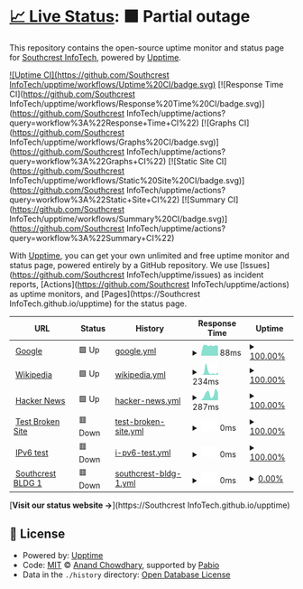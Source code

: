 # [📈 Live Status](https://sbc-mswofford.github.io/SBCIT_Services/): <!--live status--> **🟧 Partial outage**

This repository contains the open-source uptime monitor and status page for [Southcrest InfoTech](https://sbc-mswofford.github.io/SBCIT_Services/), powered by [Upptime](https://github.com/upptime/upptime).

[![Uptime CI](https://github.com/Southcrest InfoTech/upptime/workflows/Uptime%20CI/badge.svg)](https://sbc-mswofford.github.io/SBCIT_Services/actions?query=workflow%3A%22Uptime+CI%22)
[![Response Time CI](https://github.com/Southcrest InfoTech/upptime/workflows/Response%20Time%20CI/badge.svg)](https://github.com/Southcrest InfoTech/upptime/actions?query=workflow%3A%22Response+Time+CI%22)
[![Graphs CI](https://github.com/Southcrest InfoTech/upptime/workflows/Graphs%20CI/badge.svg)](https://github.com/Southcrest InfoTech/upptime/actions?query=workflow%3A%22Graphs+CI%22)
[![Static Site CI](https://github.com/Southcrest InfoTech/upptime/workflows/Static%20Site%20CI/badge.svg)](https://github.com/Southcrest InfoTech/upptime/actions?query=workflow%3A%22Static+Site+CI%22)
[![Summary CI](https://github.com/Southcrest InfoTech/upptime/workflows/Summary%20CI/badge.svg)](https://github.com/Southcrest InfoTech/upptime/actions?query=workflow%3A%22Summary+CI%22)

With [Upptime](https://upptime.js.org), you can get your own unlimited and free uptime monitor and status page, powered entirely by a GitHub repository. We use [Issues](https://github.com/Southcrest InfoTech/upptime/issues) as incident reports, [Actions](https://github.com/Southcrest InfoTech/upptime/actions) as uptime monitors, and [Pages](https://Southcrest InfoTech.github.io/upptime) for the status page.

<!--start: status pages-->
<!-- This summary is generated by Upptime (https://github.com/upptime/upptime) -->
<!-- Do not edit this manually, your changes will be overwritten -->
<!-- prettier-ignore -->
| URL | Status | History | Response Time | Uptime |
| --- | ------ | ------- | ------------- | ------ |
| <img alt="" src="https://icons.duckduckgo.com/ip3/www.google.com.ico" height="13"> [Google](https://www.google.com) | 🟩 Up | [google.yml](https://github.com/SBC-MSwofford/SBCIT_Services/commits/HEAD/history/google.yml) | <details><summary><img alt="Response time graph" src="./graphs/google/response-time-week.png" height="20"> 88ms</summary><br><a href="https://SBC-MSwofford.github.io/SBCIT_Services/history/google"><img alt="Response time 105" src="https://img.shields.io/endpoint?url=https%3A%2F%2Fraw.githubusercontent.com%2FSBC-MSwofford%2FSBCIT_Services%2FHEAD%2Fapi%2Fgoogle%2Fresponse-time.json"></a><br><a href="https://SBC-MSwofford.github.io/SBCIT_Services/history/google"><img alt="24-hour response time 86" src="https://img.shields.io/endpoint?url=https%3A%2F%2Fraw.githubusercontent.com%2FSBC-MSwofford%2FSBCIT_Services%2FHEAD%2Fapi%2Fgoogle%2Fresponse-time-day.json"></a><br><a href="https://SBC-MSwofford.github.io/SBCIT_Services/history/google"><img alt="7-day response time 88" src="https://img.shields.io/endpoint?url=https%3A%2F%2Fraw.githubusercontent.com%2FSBC-MSwofford%2FSBCIT_Services%2FHEAD%2Fapi%2Fgoogle%2Fresponse-time-week.json"></a><br><a href="https://SBC-MSwofford.github.io/SBCIT_Services/history/google"><img alt="30-day response time 104" src="https://img.shields.io/endpoint?url=https%3A%2F%2Fraw.githubusercontent.com%2FSBC-MSwofford%2FSBCIT_Services%2FHEAD%2Fapi%2Fgoogle%2Fresponse-time-month.json"></a><br><a href="https://SBC-MSwofford.github.io/SBCIT_Services/history/google"><img alt="1-year response time 105" src="https://img.shields.io/endpoint?url=https%3A%2F%2Fraw.githubusercontent.com%2FSBC-MSwofford%2FSBCIT_Services%2FHEAD%2Fapi%2Fgoogle%2Fresponse-time-year.json"></a></details> | <details><summary><a href="https://SBC-MSwofford.github.io/SBCIT_Services/history/google">100.00%</a></summary><a href="https://SBC-MSwofford.github.io/SBCIT_Services/history/google"><img alt="All-time uptime 100.00%" src="https://img.shields.io/endpoint?url=https%3A%2F%2Fraw.githubusercontent.com%2FSBC-MSwofford%2FSBCIT_Services%2FHEAD%2Fapi%2Fgoogle%2Fuptime.json"></a><br><a href="https://SBC-MSwofford.github.io/SBCIT_Services/history/google"><img alt="24-hour uptime 100.00%" src="https://img.shields.io/endpoint?url=https%3A%2F%2Fraw.githubusercontent.com%2FSBC-MSwofford%2FSBCIT_Services%2FHEAD%2Fapi%2Fgoogle%2Fuptime-day.json"></a><br><a href="https://SBC-MSwofford.github.io/SBCIT_Services/history/google"><img alt="7-day uptime 100.00%" src="https://img.shields.io/endpoint?url=https%3A%2F%2Fraw.githubusercontent.com%2FSBC-MSwofford%2FSBCIT_Services%2FHEAD%2Fapi%2Fgoogle%2Fuptime-week.json"></a><br><a href="https://SBC-MSwofford.github.io/SBCIT_Services/history/google"><img alt="30-day uptime 100.00%" src="https://img.shields.io/endpoint?url=https%3A%2F%2Fraw.githubusercontent.com%2FSBC-MSwofford%2FSBCIT_Services%2FHEAD%2Fapi%2Fgoogle%2Fuptime-month.json"></a><br><a href="https://SBC-MSwofford.github.io/SBCIT_Services/history/google"><img alt="1-year uptime 100.00%" src="https://img.shields.io/endpoint?url=https%3A%2F%2Fraw.githubusercontent.com%2FSBC-MSwofford%2FSBCIT_Services%2FHEAD%2Fapi%2Fgoogle%2Fuptime-year.json"></a></details>
| <img alt="" src="https://icons.duckduckgo.com/ip3/en.wikipedia.org.ico" height="13"> [Wikipedia](https://en.wikipedia.org) | 🟩 Up | [wikipedia.yml](https://github.com/SBC-MSwofford/SBCIT_Services/commits/HEAD/history/wikipedia.yml) | <details><summary><img alt="Response time graph" src="./graphs/wikipedia/response-time-week.png" height="20"> 234ms</summary><br><a href="https://SBC-MSwofford.github.io/SBCIT_Services/history/wikipedia"><img alt="Response time 163" src="https://img.shields.io/endpoint?url=https%3A%2F%2Fraw.githubusercontent.com%2FSBC-MSwofford%2FSBCIT_Services%2FHEAD%2Fapi%2Fwikipedia%2Fresponse-time.json"></a><br><a href="https://SBC-MSwofford.github.io/SBCIT_Services/history/wikipedia"><img alt="24-hour response time 114" src="https://img.shields.io/endpoint?url=https%3A%2F%2Fraw.githubusercontent.com%2FSBC-MSwofford%2FSBCIT_Services%2FHEAD%2Fapi%2Fwikipedia%2Fresponse-time-day.json"></a><br><a href="https://SBC-MSwofford.github.io/SBCIT_Services/history/wikipedia"><img alt="7-day response time 234" src="https://img.shields.io/endpoint?url=https%3A%2F%2Fraw.githubusercontent.com%2FSBC-MSwofford%2FSBCIT_Services%2FHEAD%2Fapi%2Fwikipedia%2Fresponse-time-week.json"></a><br><a href="https://SBC-MSwofford.github.io/SBCIT_Services/history/wikipedia"><img alt="30-day response time 178" src="https://img.shields.io/endpoint?url=https%3A%2F%2Fraw.githubusercontent.com%2FSBC-MSwofford%2FSBCIT_Services%2FHEAD%2Fapi%2Fwikipedia%2Fresponse-time-month.json"></a><br><a href="https://SBC-MSwofford.github.io/SBCIT_Services/history/wikipedia"><img alt="1-year response time 163" src="https://img.shields.io/endpoint?url=https%3A%2F%2Fraw.githubusercontent.com%2FSBC-MSwofford%2FSBCIT_Services%2FHEAD%2Fapi%2Fwikipedia%2Fresponse-time-year.json"></a></details> | <details><summary><a href="https://SBC-MSwofford.github.io/SBCIT_Services/history/wikipedia">100.00%</a></summary><a href="https://SBC-MSwofford.github.io/SBCIT_Services/history/wikipedia"><img alt="All-time uptime 100.00%" src="https://img.shields.io/endpoint?url=https%3A%2F%2Fraw.githubusercontent.com%2FSBC-MSwofford%2FSBCIT_Services%2FHEAD%2Fapi%2Fwikipedia%2Fuptime.json"></a><br><a href="https://SBC-MSwofford.github.io/SBCIT_Services/history/wikipedia"><img alt="24-hour uptime 100.00%" src="https://img.shields.io/endpoint?url=https%3A%2F%2Fraw.githubusercontent.com%2FSBC-MSwofford%2FSBCIT_Services%2FHEAD%2Fapi%2Fwikipedia%2Fuptime-day.json"></a><br><a href="https://SBC-MSwofford.github.io/SBCIT_Services/history/wikipedia"><img alt="7-day uptime 100.00%" src="https://img.shields.io/endpoint?url=https%3A%2F%2Fraw.githubusercontent.com%2FSBC-MSwofford%2FSBCIT_Services%2FHEAD%2Fapi%2Fwikipedia%2Fuptime-week.json"></a><br><a href="https://SBC-MSwofford.github.io/SBCIT_Services/history/wikipedia"><img alt="30-day uptime 100.00%" src="https://img.shields.io/endpoint?url=https%3A%2F%2Fraw.githubusercontent.com%2FSBC-MSwofford%2FSBCIT_Services%2FHEAD%2Fapi%2Fwikipedia%2Fuptime-month.json"></a><br><a href="https://SBC-MSwofford.github.io/SBCIT_Services/history/wikipedia"><img alt="1-year uptime 100.00%" src="https://img.shields.io/endpoint?url=https%3A%2F%2Fraw.githubusercontent.com%2FSBC-MSwofford%2FSBCIT_Services%2FHEAD%2Fapi%2Fwikipedia%2Fuptime-year.json"></a></details>
| <img alt="" src="https://icons.duckduckgo.com/ip3/news.ycombinator.com.ico" height="13"> [Hacker News](https://news.ycombinator.com) | 🟩 Up | [hacker-news.yml](https://github.com/SBC-MSwofford/SBCIT_Services/commits/HEAD/history/hacker-news.yml) | <details><summary><img alt="Response time graph" src="./graphs/hacker-news/response-time-week.png" height="20"> 287ms</summary><br><a href="https://SBC-MSwofford.github.io/SBCIT_Services/history/hacker-news"><img alt="Response time 326" src="https://img.shields.io/endpoint?url=https%3A%2F%2Fraw.githubusercontent.com%2FSBC-MSwofford%2FSBCIT_Services%2FHEAD%2Fapi%2Fhacker-news%2Fresponse-time.json"></a><br><a href="https://SBC-MSwofford.github.io/SBCIT_Services/history/hacker-news"><img alt="24-hour response time 162" src="https://img.shields.io/endpoint?url=https%3A%2F%2Fraw.githubusercontent.com%2FSBC-MSwofford%2FSBCIT_Services%2FHEAD%2Fapi%2Fhacker-news%2Fresponse-time-day.json"></a><br><a href="https://SBC-MSwofford.github.io/SBCIT_Services/history/hacker-news"><img alt="7-day response time 287" src="https://img.shields.io/endpoint?url=https%3A%2F%2Fraw.githubusercontent.com%2FSBC-MSwofford%2FSBCIT_Services%2FHEAD%2Fapi%2Fhacker-news%2Fresponse-time-week.json"></a><br><a href="https://SBC-MSwofford.github.io/SBCIT_Services/history/hacker-news"><img alt="30-day response time 315" src="https://img.shields.io/endpoint?url=https%3A%2F%2Fraw.githubusercontent.com%2FSBC-MSwofford%2FSBCIT_Services%2FHEAD%2Fapi%2Fhacker-news%2Fresponse-time-month.json"></a><br><a href="https://SBC-MSwofford.github.io/SBCIT_Services/history/hacker-news"><img alt="1-year response time 326" src="https://img.shields.io/endpoint?url=https%3A%2F%2Fraw.githubusercontent.com%2FSBC-MSwofford%2FSBCIT_Services%2FHEAD%2Fapi%2Fhacker-news%2Fresponse-time-year.json"></a></details> | <details><summary><a href="https://SBC-MSwofford.github.io/SBCIT_Services/history/hacker-news">100.00%</a></summary><a href="https://SBC-MSwofford.github.io/SBCIT_Services/history/hacker-news"><img alt="All-time uptime 100.00%" src="https://img.shields.io/endpoint?url=https%3A%2F%2Fraw.githubusercontent.com%2FSBC-MSwofford%2FSBCIT_Services%2FHEAD%2Fapi%2Fhacker-news%2Fuptime.json"></a><br><a href="https://SBC-MSwofford.github.io/SBCIT_Services/history/hacker-news"><img alt="24-hour uptime 100.00%" src="https://img.shields.io/endpoint?url=https%3A%2F%2Fraw.githubusercontent.com%2FSBC-MSwofford%2FSBCIT_Services%2FHEAD%2Fapi%2Fhacker-news%2Fuptime-day.json"></a><br><a href="https://SBC-MSwofford.github.io/SBCIT_Services/history/hacker-news"><img alt="7-day uptime 100.00%" src="https://img.shields.io/endpoint?url=https%3A%2F%2Fraw.githubusercontent.com%2FSBC-MSwofford%2FSBCIT_Services%2FHEAD%2Fapi%2Fhacker-news%2Fuptime-week.json"></a><br><a href="https://SBC-MSwofford.github.io/SBCIT_Services/history/hacker-news"><img alt="30-day uptime 100.00%" src="https://img.shields.io/endpoint?url=https%3A%2F%2Fraw.githubusercontent.com%2FSBC-MSwofford%2FSBCIT_Services%2FHEAD%2Fapi%2Fhacker-news%2Fuptime-month.json"></a><br><a href="https://SBC-MSwofford.github.io/SBCIT_Services/history/hacker-news"><img alt="1-year uptime 100.00%" src="https://img.shields.io/endpoint?url=https%3A%2F%2Fraw.githubusercontent.com%2FSBC-MSwofford%2FSBCIT_Services%2FHEAD%2Fapi%2Fhacker-news%2Fuptime-year.json"></a></details>
| <img alt="" src="https://icons.duckduckgo.com/ip3/thissitedoesnotexist.koj.co.ico" height="13"> [Test Broken Site](https://thissitedoesnotexist.koj.co) | 🟥 Down | [test-broken-site.yml](https://github.com/SBC-MSwofford/SBCIT_Services/commits/HEAD/history/test-broken-site.yml) | <details><summary><img alt="Response time graph" src="./graphs/test-broken-site/response-time-week.png" height="20"> 0ms</summary><br><a href="https://SBC-MSwofford.github.io/SBCIT_Services/history/test-broken-site"><img alt="Response time 0" src="https://img.shields.io/endpoint?url=https%3A%2F%2Fraw.githubusercontent.com%2FSBC-MSwofford%2FSBCIT_Services%2FHEAD%2Fapi%2Ftest-broken-site%2Fresponse-time.json"></a><br><a href="https://SBC-MSwofford.github.io/SBCIT_Services/history/test-broken-site"><img alt="24-hour response time 0" src="https://img.shields.io/endpoint?url=https%3A%2F%2Fraw.githubusercontent.com%2FSBC-MSwofford%2FSBCIT_Services%2FHEAD%2Fapi%2Ftest-broken-site%2Fresponse-time-day.json"></a><br><a href="https://SBC-MSwofford.github.io/SBCIT_Services/history/test-broken-site"><img alt="7-day response time 0" src="https://img.shields.io/endpoint?url=https%3A%2F%2Fraw.githubusercontent.com%2FSBC-MSwofford%2FSBCIT_Services%2FHEAD%2Fapi%2Ftest-broken-site%2Fresponse-time-week.json"></a><br><a href="https://SBC-MSwofford.github.io/SBCIT_Services/history/test-broken-site"><img alt="30-day response time 0" src="https://img.shields.io/endpoint?url=https%3A%2F%2Fraw.githubusercontent.com%2FSBC-MSwofford%2FSBCIT_Services%2FHEAD%2Fapi%2Ftest-broken-site%2Fresponse-time-month.json"></a><br><a href="https://SBC-MSwofford.github.io/SBCIT_Services/history/test-broken-site"><img alt="1-year response time 0" src="https://img.shields.io/endpoint?url=https%3A%2F%2Fraw.githubusercontent.com%2FSBC-MSwofford%2FSBCIT_Services%2FHEAD%2Fapi%2Ftest-broken-site%2Fresponse-time-year.json"></a></details> | <details><summary><a href="https://SBC-MSwofford.github.io/SBCIT_Services/history/test-broken-site">100.00%</a></summary><a href="https://SBC-MSwofford.github.io/SBCIT_Services/history/test-broken-site"><img alt="All-time uptime 100.00%" src="https://img.shields.io/endpoint?url=https%3A%2F%2Fraw.githubusercontent.com%2FSBC-MSwofford%2FSBCIT_Services%2FHEAD%2Fapi%2Ftest-broken-site%2Fuptime.json"></a><br><a href="https://SBC-MSwofford.github.io/SBCIT_Services/history/test-broken-site"><img alt="24-hour uptime 100.00%" src="https://img.shields.io/endpoint?url=https%3A%2F%2Fraw.githubusercontent.com%2FSBC-MSwofford%2FSBCIT_Services%2FHEAD%2Fapi%2Ftest-broken-site%2Fuptime-day.json"></a><br><a href="https://SBC-MSwofford.github.io/SBCIT_Services/history/test-broken-site"><img alt="7-day uptime 100.00%" src="https://img.shields.io/endpoint?url=https%3A%2F%2Fraw.githubusercontent.com%2FSBC-MSwofford%2FSBCIT_Services%2FHEAD%2Fapi%2Ftest-broken-site%2Fuptime-week.json"></a><br><a href="https://SBC-MSwofford.github.io/SBCIT_Services/history/test-broken-site"><img alt="30-day uptime 100.00%" src="https://img.shields.io/endpoint?url=https%3A%2F%2Fraw.githubusercontent.com%2FSBC-MSwofford%2FSBCIT_Services%2FHEAD%2Fapi%2Ftest-broken-site%2Fuptime-month.json"></a><br><a href="https://SBC-MSwofford.github.io/SBCIT_Services/history/test-broken-site"><img alt="1-year uptime 100.00%" src="https://img.shields.io/endpoint?url=https%3A%2F%2Fraw.githubusercontent.com%2FSBC-MSwofford%2FSBCIT_Services%2FHEAD%2Fapi%2Ftest-broken-site%2Fuptime-year.json"></a></details>
| <img alt="" src="https://icons.duckduckgo.com/ip3/null.ico" height="13"> [IPv6 test](forwardemail.net) | 🟥 Down | [i-pv6-test.yml](https://github.com/SBC-MSwofford/SBCIT_Services/commits/HEAD/history/i-pv6-test.yml) | <details><summary><img alt="Response time graph" src="./graphs/i-pv6-test/response-time-week.png" height="20"> 0ms</summary><br><a href="https://SBC-MSwofford.github.io/SBCIT_Services/history/i-pv6-test"><img alt="Response time 0" src="https://img.shields.io/endpoint?url=https%3A%2F%2Fraw.githubusercontent.com%2FSBC-MSwofford%2FSBCIT_Services%2FHEAD%2Fapi%2Fi-pv6-test%2Fresponse-time.json"></a><br><a href="https://SBC-MSwofford.github.io/SBCIT_Services/history/i-pv6-test"><img alt="24-hour response time 0" src="https://img.shields.io/endpoint?url=https%3A%2F%2Fraw.githubusercontent.com%2FSBC-MSwofford%2FSBCIT_Services%2FHEAD%2Fapi%2Fi-pv6-test%2Fresponse-time-day.json"></a><br><a href="https://SBC-MSwofford.github.io/SBCIT_Services/history/i-pv6-test"><img alt="7-day response time 0" src="https://img.shields.io/endpoint?url=https%3A%2F%2Fraw.githubusercontent.com%2FSBC-MSwofford%2FSBCIT_Services%2FHEAD%2Fapi%2Fi-pv6-test%2Fresponse-time-week.json"></a><br><a href="https://SBC-MSwofford.github.io/SBCIT_Services/history/i-pv6-test"><img alt="30-day response time 0" src="https://img.shields.io/endpoint?url=https%3A%2F%2Fraw.githubusercontent.com%2FSBC-MSwofford%2FSBCIT_Services%2FHEAD%2Fapi%2Fi-pv6-test%2Fresponse-time-month.json"></a><br><a href="https://SBC-MSwofford.github.io/SBCIT_Services/history/i-pv6-test"><img alt="1-year response time 0" src="https://img.shields.io/endpoint?url=https%3A%2F%2Fraw.githubusercontent.com%2FSBC-MSwofford%2FSBCIT_Services%2FHEAD%2Fapi%2Fi-pv6-test%2Fresponse-time-year.json"></a></details> | <details><summary><a href="https://SBC-MSwofford.github.io/SBCIT_Services/history/i-pv6-test">100.00%</a></summary><a href="https://SBC-MSwofford.github.io/SBCIT_Services/history/i-pv6-test"><img alt="All-time uptime 100.00%" src="https://img.shields.io/endpoint?url=https%3A%2F%2Fraw.githubusercontent.com%2FSBC-MSwofford%2FSBCIT_Services%2FHEAD%2Fapi%2Fi-pv6-test%2Fuptime.json"></a><br><a href="https://SBC-MSwofford.github.io/SBCIT_Services/history/i-pv6-test"><img alt="24-hour uptime 100.00%" src="https://img.shields.io/endpoint?url=https%3A%2F%2Fraw.githubusercontent.com%2FSBC-MSwofford%2FSBCIT_Services%2FHEAD%2Fapi%2Fi-pv6-test%2Fuptime-day.json"></a><br><a href="https://SBC-MSwofford.github.io/SBCIT_Services/history/i-pv6-test"><img alt="7-day uptime 100.00%" src="https://img.shields.io/endpoint?url=https%3A%2F%2Fraw.githubusercontent.com%2FSBC-MSwofford%2FSBCIT_Services%2FHEAD%2Fapi%2Fi-pv6-test%2Fuptime-week.json"></a><br><a href="https://SBC-MSwofford.github.io/SBCIT_Services/history/i-pv6-test"><img alt="30-day uptime 100.00%" src="https://img.shields.io/endpoint?url=https%3A%2F%2Fraw.githubusercontent.com%2FSBC-MSwofford%2FSBCIT_Services%2FHEAD%2Fapi%2Fi-pv6-test%2Fuptime-month.json"></a><br><a href="https://SBC-MSwofford.github.io/SBCIT_Services/history/i-pv6-test"><img alt="1-year uptime 100.00%" src="https://img.shields.io/endpoint?url=https%3A%2F%2Fraw.githubusercontent.com%2FSBC-MSwofford%2FSBCIT_Services%2FHEAD%2Fapi%2Fi-pv6-test%2Fuptime-year.json"></a></details>
| <img alt="" src="https://icons.duckduckgo.com/ip3/null.ico" height="13"> [Southcrest BLDG 1](internal.bldg1.southcrest.org) | 🟥 Down | [southcrest-bldg-1.yml](https://github.com/SBC-MSwofford/SBCIT_Services/commits/HEAD/history/southcrest-bldg-1.yml) | <details><summary><img alt="Response time graph" src="./graphs/southcrest-bldg-1/response-time-week.png" height="20"> 0ms</summary><br><a href="https://SBC-MSwofford.github.io/SBCIT_Services/history/southcrest-bldg-1"><img alt="Response time 0" src="https://img.shields.io/endpoint?url=https%3A%2F%2Fraw.githubusercontent.com%2FSBC-MSwofford%2FSBCIT_Services%2FHEAD%2Fapi%2Fsouthcrest-bldg-1%2Fresponse-time.json"></a><br><a href="https://SBC-MSwofford.github.io/SBCIT_Services/history/southcrest-bldg-1"><img alt="24-hour response time 0" src="https://img.shields.io/endpoint?url=https%3A%2F%2Fraw.githubusercontent.com%2FSBC-MSwofford%2FSBCIT_Services%2FHEAD%2Fapi%2Fsouthcrest-bldg-1%2Fresponse-time-day.json"></a><br><a href="https://SBC-MSwofford.github.io/SBCIT_Services/history/southcrest-bldg-1"><img alt="7-day response time 0" src="https://img.shields.io/endpoint?url=https%3A%2F%2Fraw.githubusercontent.com%2FSBC-MSwofford%2FSBCIT_Services%2FHEAD%2Fapi%2Fsouthcrest-bldg-1%2Fresponse-time-week.json"></a><br><a href="https://SBC-MSwofford.github.io/SBCIT_Services/history/southcrest-bldg-1"><img alt="30-day response time 0" src="https://img.shields.io/endpoint?url=https%3A%2F%2Fraw.githubusercontent.com%2FSBC-MSwofford%2FSBCIT_Services%2FHEAD%2Fapi%2Fsouthcrest-bldg-1%2Fresponse-time-month.json"></a><br><a href="https://SBC-MSwofford.github.io/SBCIT_Services/history/southcrest-bldg-1"><img alt="1-year response time 0" src="https://img.shields.io/endpoint?url=https%3A%2F%2Fraw.githubusercontent.com%2FSBC-MSwofford%2FSBCIT_Services%2FHEAD%2Fapi%2Fsouthcrest-bldg-1%2Fresponse-time-year.json"></a></details> | <details><summary><a href="https://SBC-MSwofford.github.io/SBCIT_Services/history/southcrest-bldg-1">0.00%</a></summary><a href="https://SBC-MSwofford.github.io/SBCIT_Services/history/southcrest-bldg-1"><img alt="All-time uptime 0.00%" src="https://img.shields.io/endpoint?url=https%3A%2F%2Fraw.githubusercontent.com%2FSBC-MSwofford%2FSBCIT_Services%2FHEAD%2Fapi%2Fsouthcrest-bldg-1%2Fuptime.json"></a><br><a href="https://SBC-MSwofford.github.io/SBCIT_Services/history/southcrest-bldg-1"><img alt="24-hour uptime 0.00%" src="https://img.shields.io/endpoint?url=https%3A%2F%2Fraw.githubusercontent.com%2FSBC-MSwofford%2FSBCIT_Services%2FHEAD%2Fapi%2Fsouthcrest-bldg-1%2Fuptime-day.json"></a><br><a href="https://SBC-MSwofford.github.io/SBCIT_Services/history/southcrest-bldg-1"><img alt="7-day uptime 0.00%" src="https://img.shields.io/endpoint?url=https%3A%2F%2Fraw.githubusercontent.com%2FSBC-MSwofford%2FSBCIT_Services%2FHEAD%2Fapi%2Fsouthcrest-bldg-1%2Fuptime-week.json"></a><br><a href="https://SBC-MSwofford.github.io/SBCIT_Services/history/southcrest-bldg-1"><img alt="30-day uptime 0.00%" src="https://img.shields.io/endpoint?url=https%3A%2F%2Fraw.githubusercontent.com%2FSBC-MSwofford%2FSBCIT_Services%2FHEAD%2Fapi%2Fsouthcrest-bldg-1%2Fuptime-month.json"></a><br><a href="https://SBC-MSwofford.github.io/SBCIT_Services/history/southcrest-bldg-1"><img alt="1-year uptime 0.00%" src="https://img.shields.io/endpoint?url=https%3A%2F%2Fraw.githubusercontent.com%2FSBC-MSwofford%2FSBCIT_Services%2FHEAD%2Fapi%2Fsouthcrest-bldg-1%2Fuptime-year.json"></a></details>

<!--end: status pages-->

[**Visit our status website →**](https://Southcrest InfoTech.github.io/upptime)

## 📄 License

- Powered by: [Upptime](https://github.com/upptime/upptime)
- Code: [MIT](./LICENSE) © [Anand Chowdhary](https://anandchowdhary.com), supported by [Pabio](https://pabio.com)
- Data in the `./history` directory: [Open Database License](https://opendatacommons.org/licenses/odbl/1-0/)
